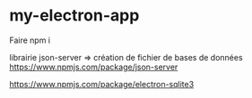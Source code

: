 # my-electron-app
 
Faire 
npm i

librairie json-server => création de fichier de bases de données
https://www.npmjs.com/package/json-server

https://www.npmjs.com/package/electron-sqlite3
